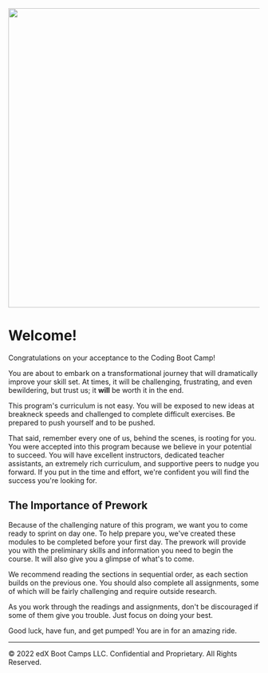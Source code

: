 <div style="text-align:center">
<img src="https://www.trilogyed.com/blog/wp-content/uploads/2020/02/20171103DSCF6030-ZF-4296-17615-1-001-1024x683.jpg" width=600">
</div>

# Welcome!
Congratulations on your acceptance to the Coding Boot Camp!

You are about to embark on a transformational journey that will dramatically improve your skill set. At times, it will be challenging, frustrating, and even bewildering, but trust us; it **will** be worth it in the end.

This program's curriculum is not easy. You will be exposed to new ideas at breakneck speeds and challenged to complete difficult exercises. Be prepared to push yourself and to be pushed.

That said, remember every one of us, behind the scenes, is rooting for you. You were accepted into this program because we believe in your potential to succeed. You will have excellent instructors, dedicated teacher assistants, an extremely rich curriculum, and supportive peers to nudge you forward. If you put in the time and effort, we're confident you will find the success you're looking for.

## The Importance of Prework
Because of the challenging nature of this program, we want you to come ready to sprint on day one. To help prepare you, we've created these modules to be completed before your first day. The prework will provide you with the preliminary skills and information you need to begin the course. It will also give you a glimpse of what's to come.

We recommend reading the sections in sequential order, as each section builds on the previous one. You should also complete all assignments, some of which will be fairly challenging and require outside research.

As you work through the readings and assignments, don't be discouraged if some of them give you trouble. Just focus on doing your best.

Good luck, have fun, and get pumped! You are in for an amazing ride.

---
© 2022 edX Boot Camps LLC. Confidential and Proprietary. All Rights Reserved.